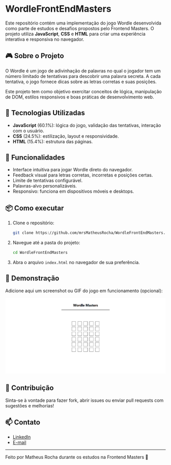# WordleFrontEndMasters

Este repositório contém uma implementação do jogo Wordle desenvolvida como parte de estudos e desafios propostos pelo Frontend Masters. O projeto utiliza **JavaScript**, **CSS** e **HTML** para criar uma experiência interativa e responsiva no navegador.

## 🎮 Sobre o Projeto

O Wordle é um jogo de adivinhação de palavras no qual o jogador tem um número limitado de tentativas para descobrir uma palavra secreta. A cada tentativa, o jogo fornece dicas sobre as letras corretas e suas posições.

Este projeto tem como objetivo exercitar conceitos de lógica, manipulação de DOM, estilos responsivos e boas práticas de desenvolvimento web.

## 🚀 Tecnologias Utilizadas

- **JavaScript** (60.1%): lógica do jogo, validação das tentativas, interação com o usuário.
- **CSS** (24.5%): estilização, layout e responsividade.
- **HTML** (15.4%): estrutura das páginas.

## 🧩 Funcionalidades

- Interface intuitiva para jogar Wordle direto do navegador.
- Feedback visual para letras corretas, incorretas e posições certas.
- Limite de tentativas configurável.
- Palavras-alvo personalizáveis.
- Responsivo: funciona em dispositivos móveis e desktops.

## 📦 Como executar

1. Clone o repositório:
   ```bash
   git clone https://github.com/mrsMatheusRocha/WordleFrontEndMasters.git
   ```
2. Navegue até a pasta do projeto:
   ```bash
   cd WordleFrontEndMasters
   ```
3. Abra o arquivo `index.html` no navegador de sua preferência.

## 📸 Demonstração

Adicione aqui um screenshot ou GIF do jogo em funcionamento (opcional):

![Demonstração do Wordle](https://github.com/mrsMatheusRocha/Portfolio/blob/a1f609b53aea833af28a10da2895839119cdd037/imgs/wordlemasters.png)

## 🤝 Contribuição

Sinta-se à vontade para fazer fork, abrir issues ou enviar pull requests com sugestões e melhorias!

## 📫 Contato

- [LinkedIn](https://www.linkedin.com/in/seu-usuario)
- [E-mail](mailto:seu-email@exemplo.com)

---

Feito por Matheus Rocha durante os estudos na Frontend Masters 🚀
